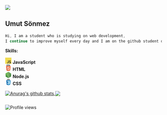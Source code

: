 ![](https://cdn.discordapp.com/attachments/768801252791418880/812112986746912819/IMG-20210219-WA0001.jpg)


## Umut Sönmez

```js
Hi, I am a student who is studying on web development, 
I continue to improve myself every day and I am on the github student developer pack program and I design my projects
```
 
**Skills:**  

<code><img height="20" src="https://raw.githubusercontent.com/github/explore/80688e429a7d4ef2fca1e82350fe8e3517d3494d/topics/javascript/javascript.png"></code> **JavaScript**<br> 
<code><img height="20" src="https://raw.githubusercontent.com/github/explore/5c058a388828bb5fde0bcafd4bc867b5bb3f26f3/topics/html/html.png"></code> **HTML** <br>
<code><img height="20" src="https://raw.githubusercontent.com/github/explore/80688e429a7d4ef2fca1e82350fe8e3517d3494d/topics/nodejs/nodejs.png"></code> **Node.js** <br>
<code><img height="20" src="https://raw.githubusercontent.com/github/explore/80688e429a7d4ef2fca1e82350fe8e3517d3494d/topics/css/css.png"></code> **CSS**


<a href="https://github.com/UmutSonmezGithub">
  <img align="center" src="https://github-readme-stats.anuraghazra1.vercel.app/api?username=UmutSonmezGithub&show_icons=true&include_all_commits=true&theme=material-palenight" alt="Anurag's github stats" />
</a>
<a href="https://github.com/UmutSonmezGithub">
  <!-- Change the `github-readme-stats.anuraghazra1.vercel.app` to `github-readme-stats.vercel.app`  -->
  <img align="center" src="https://github-readme-stats.anuraghazra1.vercel.app/api/top-langs/?username=UmutSonmezGithub&layout=compact&theme=material-palenight" />
</a> 







```md
```


![Profile views](https://gpvc.arturio.dev/UmutSonmezGithub)  

